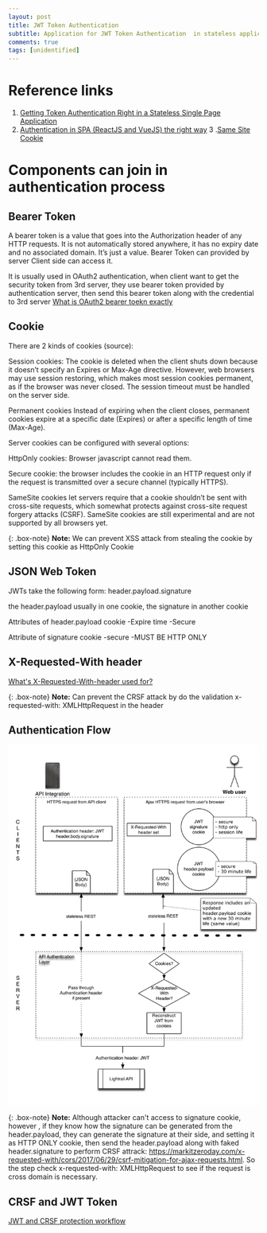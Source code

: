 ```yaml
---
layout: post
title: JWT Token Authentication
subtitle: Application for JWT Token Authentication  in stateless application
comments: true
tags: [unidentified]
---
```

# Reference links
1. [Getting Token Authentication Right in a Stateless Single Page Application](https://medium.com/lightrail/getting-token-authentication-right-in-a-stateless-single-page-application-57d0c6474e3)
2. [Authentication in SPA (ReactJS and VueJS) the right way](https://medium.com/@jcbaey/authentication-in-spa-reactjs-and-vuejs-the-right-way-e4a9ac5cd9a3)
3 .[Same Site Cookie](https://web.dev/samesite-cookies-explained/)
# Components can join in authentication process
## Bearer Token
A bearer token is a value that goes into the Authorization header of any HTTP requests. It is not automatically stored anywhere, it has no expiry date and no associated domain. It’s just a value.
Bearer Token can provided by server 
Client side can access it. 

It is usually used in OAuth2 authentication, when client want to get the security token from 3rd server, they use bearer token provided by authentication server, then send this bearer token along with the credential to 3rd server
[What is OAuth2 bearer toekn exactly](https://stackoverflow.com/questions/25838183/what-is-the-oauth-2-0-bearer-token-exactly/25843058)

## Cookie 
There are 2 kinds of cookies (source):

Session cookies: The cookie is deleted when the client shuts down because it doesn’t specify an Expires or Max-Age directive. However, web browsers may use session restoring, which makes most session cookies permanent, as if the browser was never closed. The session timeout must be handled on the server side.

Permanent cookies
Instead of expiring when the client closes, permanent cookies expire at a specific date (Expires) or after a specific length of time (Max-Age).

Server cookies can be configured with several options:

HttpOnly cookies: Browser javascript cannot read them. 

Secure cookie: the browser includes the cookie in an HTTP request only if the request is transmitted over a secure channel (typically HTTPS).

SameSite cookies let servers require that a cookie shouldn’t be sent with cross-site requests, which somewhat protects against cross-site request forgery attacks (CSRF). SameSite cookies are still experimental and are not supported by all browsers yet.


{: .box-note}
**Note:**  We can prevent XSS attack from stealing the cookie by setting this cookie as HttpOnly Cookie

## JSON Web Token

JWTs take the following form: header.payload.signature 

the header.payload usually in one cookie, the signature in another cookie 

Attributes of header.payload cookie
-Expire time
-Secure

Attribute of signature cookie
-secure
-MUST BE HTTP ONLY

## X-Requested-With header
[What's X-Requested-With-header used for?](https://stackoverflow.com/questions/17478731/whats-the-point-of-the-x-requested-with-header)

{: .box-note}
**Note:**  Can prevent the CRSF attack by do the validation  x-requested-with: XMLHttpRequest in the header

## Authentication Flow

![Authentication](/img/authentication_flow.png)

{: .box-note}
**Note:**  Although attacker can't access to signature cookie, however , if they know how the signature can be generated from the header.payload, they can generate the signature at their side, and setting it as HTTP ONLY cookie, then send the header.payload along with faked header.signature to perform CRSF attrack: https://markitzeroday.com/x-requested-with/cors/2017/06/29/csrf-mitigation-for-ajax-requests.html. So the step check x-requested-with: XMLHttpRequest to see if the request is cross domain is necessary.


## CRSF and JWT Token
[JWT and CRSF protection workflow](https://security.stackexchange.com/questions/168403/jwt-and-csrf-protection-workflow)



